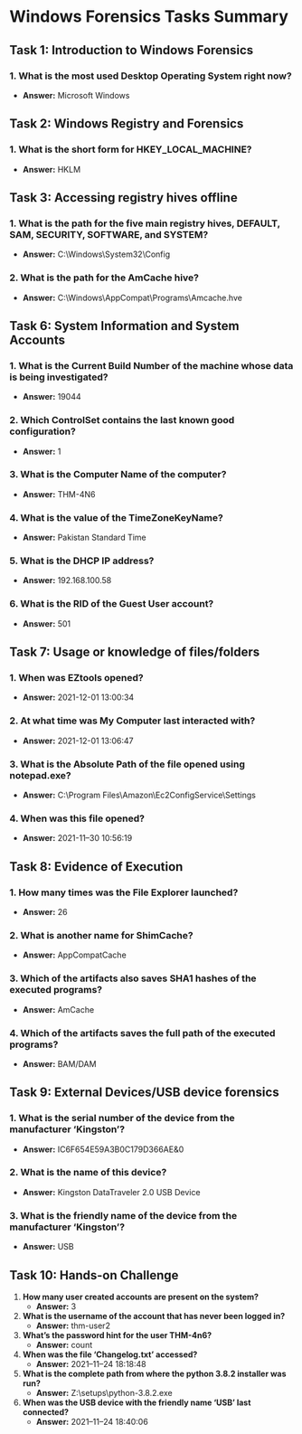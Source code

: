 # Windows Forensics Tasks Summary

## Task 1: Introduction to Windows Forensics
### 1. What is the most used Desktop Operating System right now?
- **Answer:** Microsoft Windows

## Task 2: Windows Registry and Forensics
### 1. What is the short form for HKEY_LOCAL_MACHINE?
- **Answer:** HKLM

## Task 3: Accessing registry hives offline
### 1. What is the path for the five main registry hives, DEFAULT, SAM, SECURITY, SOFTWARE, and SYSTEM?
- **Answer:** C:\Windows\System32\Config
### 2. What is the path for the AmCache hive?
- **Answer:** C:\Windows\AppCompat\Programs\Amcache.hve

## Task 6: System Information and System Accounts
### 1. What is the Current Build Number of the machine whose data is being investigated?
- **Answer:** 19044
### 2. Which ControlSet contains the last known good configuration?
- **Answer:** 1
### 3. What is the Computer Name of the computer?
- **Answer:** THM-4N6
### 4. What is the value of the TimeZoneKeyName?
- **Answer:** Pakistan Standard Time
### 5. What is the DHCP IP address?
- **Answer:** 192.168.100.58
### 6. What is the RID of the Guest User account?
- **Answer:** 501

## Task 7: Usage or knowledge of files/folders
### 1. When was EZtools opened?
- **Answer:** 2021-12-01 13:00:34
### 2. At what time was My Computer last interacted with?
- **Answer:** 2021-12-01 13:06:47
### 3. What is the Absolute Path of the file opened using notepad.exe?
- **Answer:** C:\Program Files\Amazon\Ec2ConfigService\Settings
### 4. When was this file opened?
- **Answer:** 2021-11–30 10:56:19

## Task 8: Evidence of Execution
### 1. How many times was the File Explorer launched?
- **Answer:** 26
### 2. What is another name for ShimCache?
- **Answer:** AppCompatCache
### 3. Which of the artifacts also saves SHA1 hashes of the executed programs?
- **Answer:** AmCache
### 4. Which of the artifacts saves the full path of the executed programs?
- **Answer:** BAM/DAM

## Task 9: External Devices/USB device forensics
### 1. What is the serial number of the device from the manufacturer ‘Kingston’?
- **Answer:** IC6F654E59A3B0C179D366AE&0
### 2. What is the name of this device?
- **Answer:** Kingston DataTraveler 2.0 USB Device
### 3. What is the friendly name of the device from the manufacturer ‘Kingston’?
- **Answer:** USB

## Task 10: Hands-on Challenge
1. **How many user created accounts are present on the system?**
   - **Answer:** 3
2. **What is the username of the account that has never been logged in?**
   - **Answer:** thm-user2
3. **What’s the password hint for the user THM-4n6?**
   - **Answer:** count
4. **When was the file ‘Changelog.txt’ accessed?**
   - **Answer:** 2021–11–24 18:18:48
5. **What is the complete path from where the python 3.8.2 installer was run?**
   - **Answer:** Z:\setups\python-3.8.2.exe
6. **When was the USB device with the friendly name ‘USB’ last connected?**
   - **Answer:** 2021–11–24 18:40:06
